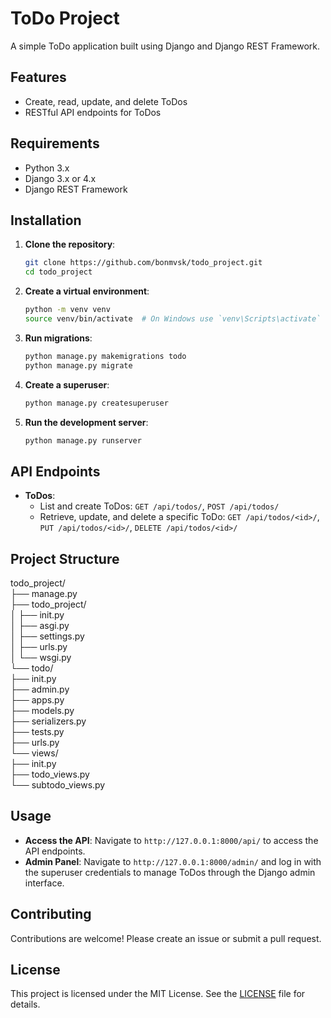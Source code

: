 # ToDo Project

A simple ToDo application built using Django and Django REST Framework.

## Features

- Create, read, update, and delete ToDos
- RESTful API endpoints for ToDos

## Requirements

- Python 3.x
- Django 3.x or 4.x
- Django REST Framework

## Installation

1. **Clone the repository**:

    ```bash
    git clone https://github.com/bonmvsk/todo_project.git
    cd todo_project
    ```

2. **Create a virtual environment**:

    ```bash
    python -m venv venv
    source venv/bin/activate  # On Windows use `venv\Scripts\activate`
    ```

3. **Run migrations**:

    ```bash
    python manage.py makemigrations todo
    python manage.py migrate
    ```

4. **Create a superuser**:

    ```bash
    python manage.py createsuperuser
    ```

5. **Run the development server**:

    ```bash
    python manage.py runserver
    ```

## API Endpoints

- **ToDos**:
  - List and create ToDos: `GET /api/todos/`, `POST /api/todos/`
  - Retrieve, update, and delete a specific ToDo: `GET /api/todos/<id>/`, `PUT /api/todos/<id>/`, `DELETE /api/todos/<id>/`

## Project Structure

todo_project/  
├── manage.py  
├── todo_project/  
│ ├── init.py  
│ ├── asgi.py  
│ ├── settings.py  
│ ├── urls.py  
│ └── wsgi.py  
└── todo/  
├── init.py  
├── admin.py  
├── apps.py  
├── models.py  
├── serializers.py  
├── tests.py  
├── urls.py  
└── views/  
├── init.py  
├── todo_views.py  
└── subtodo_views.py  
  
## Usage

- **Access the API**: Navigate to `http://127.0.0.1:8000/api/` to access the API endpoints.
- **Admin Panel**: Navigate to `http://127.0.0.1:8000/admin/` and log in with the superuser credentials to manage ToDos through the Django admin interface.

## Contributing

Contributions are welcome! Please create an issue or submit a pull request.

## License

This project is licensed under the MIT License. See the [LICENSE](LICENSE) file for details.
